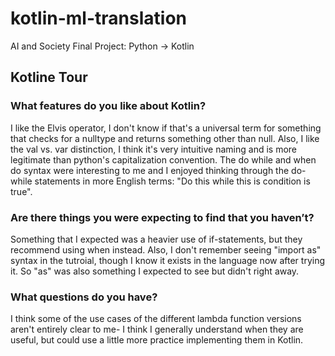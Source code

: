 # kotlin-ml-translation
AI and Society Final Project: Python -> Kotlin

## Kotline Tour

### What features do you like about Kotlin?
I like the Elvis operator, I don't know if that's a universal term for something that checks for a nulltype and returns something other than null. Also, I like the val vs. var distinction, I think it's very intuitive naming and is more legitimate than python's capitalization convention. The do while and when do syntax were interesting to me and I enjoyed thinking through the do-while statements in more English terms: "Do this while this is condition is true".

### Are there things you were expecting to find that you haven’t?
Something that I expected was a heavier use of if-statements, but they recommend using when instead. Also, I don't remember seeing "import as" syntax in the tutroial, though I know it exists in the language now after trying it. So "as" was also something I expected to see but didn't right away. 

### What questions do you have?
I think some of the use cases of the different lambda function versions aren't entirely clear to me- I think I generally understand when they are useful, but could use a little more practice implementing them in Kotlin. 
